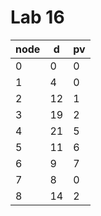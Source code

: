 # Lab 16

| node | d | pv |
|---|---|---|
| 0 | 0 | 0 |
| 1 | 4 | 0 |
| 2 | 12 | 1 |
| 3 | 19 | 2 |
| 4 | 21 | 5 |
| 5 | 11 | 6 |
| 6 | 9 | 7 |
| 7 | 8 | 0 |
| 8 | 14 | 2 |

